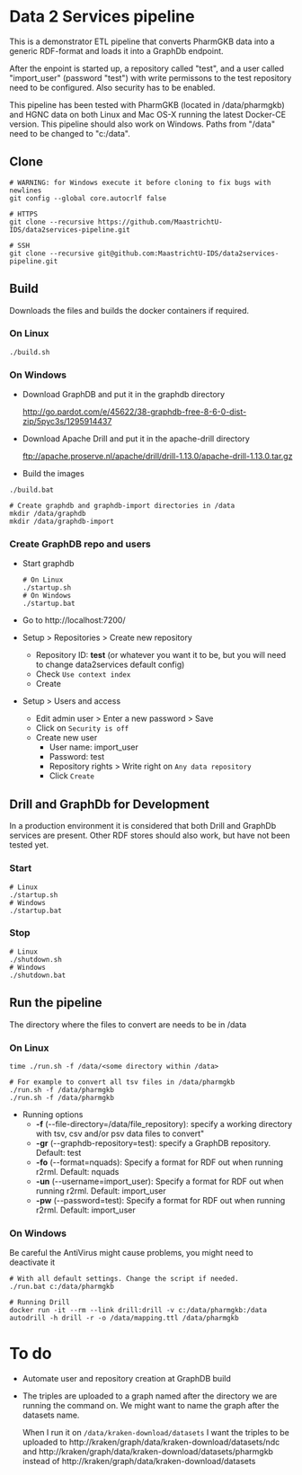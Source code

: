 # Data 2 Services pipeline
This is a demonstrator ETL pipeline that converts PharmGKB data into a generic RDF-format and loads it into a GraphDb endpoint. 

After the enpoint is started up, a repository called "test", and a user called "import_user" (password "test") with write permissons to the test repository need to be configured. Also security has to be enabled.

This pipeline has been tested with PharmGKB (located in /data/pharmgkb) and HGNC data on both Linux and Mac OS-X running the latest Docker-CE version. This pipeline should also work on Windows. Paths from "/data" need to be changed to "c:/data".

## Clone

```shell
# WARNING: for Windows execute it before cloning to fix bugs with newlines
git config --global core.autocrlf false

# HTTPS
git clone --recursive https://github.com/MaastrichtU-IDS/data2services-pipeline.git

# SSH
git clone --recursive git@github.com:MaastrichtU-IDS/data2services-pipeline.git
```

## Build

Downloads the files and builds the docker containers if required.

### On Linux

```shell
./build.sh
```

### On Windows

* Download GraphDB and put it in the graphdb directory

  http://go.pardot.com/e/45622/38-graphdb-free-8-6-0-dist-zip/5pyc3s/1295914437

* Download Apache Drill and put it in the apache-drill directory

  ftp://apache.proserve.nl/apache/drill/drill-1.13.0/apache-drill-1.13.0.tar.gz

* Build the images

```shell
./build.bat

# Create graphdb and graphdb-import directories in /data
mkdir /data/graphdb
mkdir /data/graphdb-import
```

### Create GraphDB repo and users

* Start graphdb

  ```shell
  # On Linux
  ./startup.sh
  # On Windows
  ./startup.bat
  ```

* Go to http://localhost:7200/

* Setup > Repositories > Create new repository

  * Repository ID: **test** (or whatever you want it to be, but you will need to change data2services default config)
  * Check `Use context index`
  * Create

* Setup > Users and access

  * Edit admin user > Enter a new password > Save
  * Click on `Security is off` 
  * Create new user
    * User name: import_user
    * Password: test
    * Repository rights > Write right on `Any data repository`
    * Click `Create`



## Drill and GraphDb for Development

In a production environment it is considered that both Drill and GraphDb services are present. Other RDF stores should also work, but have not been tested yet.
### Start
```shell
# Linux
./startup.sh
# Windows
./startup.bat
```
### Stop
```shell
# Linux
./shutdown.sh
# Windows
./shutdown.bat
```



## Run the pipeline

The directory where the files to convert are needs to be in /data

### On Linux

```shell
time ./run.sh -f /data/<some directory within /data>

# For example to convert all tsv files in /data/pharmgkb 
./run.sh -f /data/pharmgkb
./run.sh -f /data/pharmgkb
```

* Running options
  * **-f** (--file-directory=/data/file_repository): specify a working directory with tsv, csv and/or psv data files to convert"
  * **-gr** (--graphdb-repository=test): specify a GraphDB repository. Default: test
  * **-fo** (--format=nquads): Specify a format for RDF out when running r2rml. Default: nquads
  * **-un** (--username=import_user): Specify a format for RDF out when running r2rml. Default: import_user
  * **-pw** (--password=test): Specify a format for RDF out when running r2rml. Default: import_user



### On Windows

Be careful the AntiVirus might cause problems, you might need to deactivate it

```shell
# With all default settings. Change the script if needed.
./run.bat c:/data/pharmgkb

# Running Drill
docker run -it --rm --link drill:drill -v c:/data/pharmgkb:/data autodrill -h drill -r -o /data/mapping.ttl /data/pharmgkb
```


# To do

* Automate user and repository creation at GraphDB build

* The triples are uploaded to a graph named after the directory we are running the command on. We might want to name the graph after the datasets name.

  When I run it on `/data/kraken-download/datasets` I want the triples to be uploaded to http://kraken/graph/data/kraken-download/datasets/ndc and  http://kraken/graph/data/kraken-download/datasets/pharmgkb instead of  http://kraken/graph/data/kraken-download/datasets